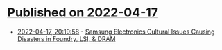 # [Published on 2022-04-17](index.md)

* [2022-04-17, 20:19:58](https://news.ycombinator.com/item?id=31064080) - [Samsung Electronics Cultural Issues Causing Disasters in Foundry, LSI, & DRAM](https://semianalysis.substack.com/p/samsung-electronics-cultural-issues)
